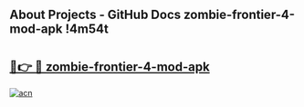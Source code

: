 ## About Projects - GitHub Docs zombie-frontier-4-mod-apk !4m54t

# <h2><a href="https://andorid.site?title=zombie-frontier-4-mod-apk&ref=19M">🔗👉 🔴 zombie-frontier-4-mod-apk</a></h2>

[![acn](https://github.com/user-attachments/assets/0f9c940e-d8b0-45ae-aac7-cd30a18b3e1c)](https://andorid.site?title=zombie-frontier-4-mod-apk&ref=19M)

